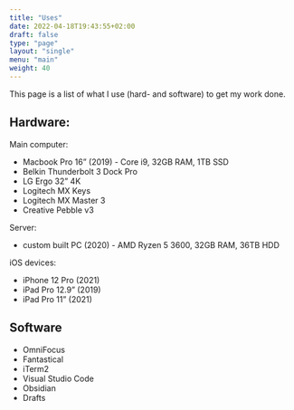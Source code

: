 ```yaml
---
title: "Uses"
date: 2022-04-18T19:43:55+02:00
draft: false
type: "page"
layout: "single"
menu: "main"
weight: 40
---
```

This page is a list of what I use (hard- and software) to get my work done.

## Hardware:

Main computer:

- Macbook Pro 16” (2019) - Core i9, 32GB RAM, 1TB SSD
- Belkin Thunderbolt 3 Dock Pro
- LG Ergo 32” 4K
- Logitech MX Keys
- Logitech MX Master 3
- Creative Pebble v3

Server:

- custom built PC (2020) - AMD Ryzen 5 3600, 32GB RAM, 36TB HDD

iOS devices:

- iPhone 12 Pro (2021)
- iPad Pro 12.9” (2019)
- iPad Pro 11” (2021)

## Software

- OmniFocus
- Fantastical
- iTerm2
- Visual Studio Code
- Obsidian
- Drafts

